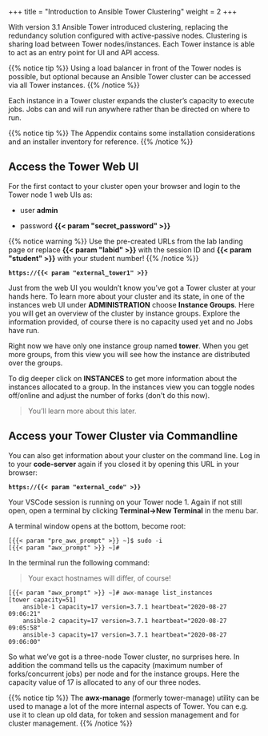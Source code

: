 +++
title = "Introduction to Ansible Tower Clustering"
weight = 2
+++

With version 3.1 Ansible Tower introduced clustering, replacing the
redundancy solution configured with active-passive nodes. Clustering
is sharing load between Tower nodes/instances. Each Tower instance is
able to act as an entry point for UI and API access.

{{% notice tip %}}
Using a load balancer in front of the Tower nodes is possible, but optional because an Ansible Tower cluster can be accessed via all Tower instances.
{{% /notice %}}

Each instance in a Tower cluster expands the cluster’s capacity to
execute jobs. Jobs can and will run anywhere rather than be directed on
where to run.

{{% notice tip %}}
The Appendix contains some installation considerations and an installer inventory for reference.
{{% /notice %}}

## Access the Tower Web UI

For the first contact to your cluster open your browser and login to the
Tower node 1 web UIs as:

  - user **admin**

  - password **{{< param "secret_password" >}}**

{{% notice warning %}}
Use the pre-created URLs from the lab landing page or replace **{{< param "labid" >}}** with the session ID and **{{< param "student" >}}** with your student number!
{{% /notice %}}

**`https://{{< param "external_tower1" >}}`**

Just from the web UI you wouldn’t know you’ve got a Tower cluster at your hands here. To learn more about your cluster and its state, in one of the instances web UI under **ADMINISTRATION** choose **Instance Groups**. Here you will get an overview of the cluster by instance groups. Explore the information provided, of course there is no capacity used yet and no Jobs have run.

Right now we have only one instance group named **tower**. When you get more groups, from this view you will see how the instance are distributed over the groups.

To dig deeper click on **INSTANCES** to get more information about the instances allocated to a group. In the instances view you can toggle nodes off/online and adjust the number of forks (don't do this now).

> You’ll learn more about this later.

## Access your Tower Cluster via Commandline

You can also get information about your cluster on the command line. Log in to your **code-server** again if you closed it by opening this URL in your browser:

**`https://{{< param "external_code" >}}`**

Your VSCode session is running on your Tower node 1. Again if not still open, open a terminal by clicking **Terminal->New Terminal** in the menu bar.

A terminal window opens at the bottom, become root:

    [{{< param "pre_awx_prompt" >}} ~]$ sudo -i
    [{{< param "awx_prompt" >}} ~]#

In the terminal run the following command:

> Your exact hostnames will differ, of course!

    [{{< param "awx_prompt" >}} ~]# awx-manage list_instances
    [tower capacity=51]
        ansible-1 capacity=17 version=3.7.1 heartbeat="2020-08-27 09:06:21"
        ansible-2 capacity=17 version=3.7.1 heartbeat="2020-08-27 09:05:58"
        ansible-3 capacity=17 version=3.7.1 heartbeat="2020-08-27 09:06:00"

So what we’ve got is a three-node Tower cluster, no surprises here. In addition the command tells us the capacity (maximum number of forks/concurrent jobs) per node and for the instance groups. Here the capacity value of 17 is allocated to any of our three nodes.

{{% notice tip %}}
The **awx-manage** (formerly tower-manage) utility can be used to manage a lot of the more internal aspects of Tower. You can e.g. use it to clean up old data, for token and session management and for cluster management.
{{% /notice %}}
